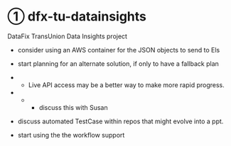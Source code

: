 # ① dfx-tu-datainsights
DataFix TransUnion Data Insights project

* consider using an AWS container for the JSON objects to send to Els
* start planning for an alternate solution, if only to have a fallback plan
* * Live API access may be a better way to make more rapid progress.
* * * discuss this with Susan
* discuss automated TestCase within repos that might evolve into a ppt.

* start using the the workflow support
